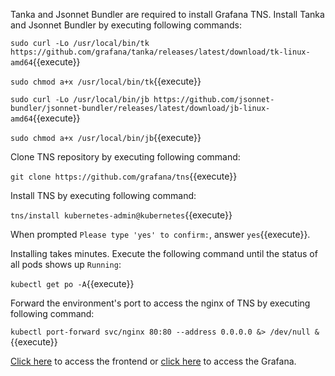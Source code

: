 Tanka and Jsonnet Bundler are required to install Grafana TNS.
Install Tanka and Jsonnet Bundler by executing following commands:

`sudo curl -Lo /usr/local/bin/tk https://github.com/grafana/tanka/releases/latest/download/tk-linux-amd64`{{execute}}

`sudo chmod a+x /usr/local/bin/tk`{{execute}}

`sudo curl -Lo /usr/local/bin/jb https://github.com/jsonnet-bundler/jsonnet-bundler/releases/latest/download/jb-linux-amd64`{{execute}}

`sudo chmod a+x /usr/local/bin/jb`{{execute}}

Clone TNS repository by executing following command:

`git clone https://github.com/grafana/tns`{{execute}}

Install TNS by executing following command:

`tns/install kubernetes-admin@kubernetes`{{execute}}

When prompted `Please type 'yes' to confirm:`, answer `yes`{{execute}}.

Installing takes minutes.
Execute the following command until the status of all pods shows up `Running`:

`kubectl get po -A`{{execute}}

Forward the environment's port to access the nginx of TNS by executing following command:

`kubectl port-forward svc/nginx 80:80 --address 0.0.0.0 &> /dev/null &`{{execute}}

[Click here]({{TRAFFIC_HOST1_80}}) to access the frontend
or [click here]({{TRAFFIC_HOST1_80}}/grafana) to access the Grafana.
